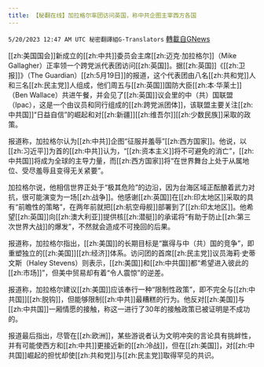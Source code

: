 ```yaml
---
title: 【秘翻在线】加拉格尔率团访问英国，称中共企图主宰西方各国
---
```

`5/20/2023 12:47 AM UTC 秘密翻譯組G-Translators` [轉載自GNews](https://gnews.org/articles/1315530)

         

[[zh:美国国会]]新成立的[[zh:中共]]委员会主席[[zh:迈克·加拉格尔]]（Mike Gallagher）正率领一个跨党派代表团访问[[zh:英国]]。据[[zh:英国]]《[[zh:卫报]]》（The Guardian）[[zh:5月19日]]的报道，这个代表团由八名[[zh:共和党]]人和三名[[zh:民主党]]人组成，他们周五与[[zh:英国]]国防大臣[[zh:本·华莱士]]（Ben Wallace）共进午餐，并会见了[[zh:英国]]议会里的中（共）国联盟（Ipac），这是一个由议员和同行组成的[[zh:跨党派团体]]，该联盟主要关注[[zh:中共国]]“日益自信”的崛起和对[[zh:新疆]][[zh:维吾尔]][[zh:少数民族]]采取的政策。

报道称，加拉格尔认为[[zh:中共]]企图“征服并羞辱”[[zh:西方国家]]。他说，以[[zh:习近平]]为首的[[zh:中共]]认为，“[[zh:资本主义]]将不可避免的消亡”，[[zh:中共国]]将成为全球的主导力量，而[[zh:西方国家]]将“在世界舞台上处于从属地位、受尽羞辱且变得无关紧要”。

加拉格尔说，他相信世界正处于“极其危险”的边沿，因为台海区域正酝酿着武力对抗，很可能演变为一场[[zh:战争]]。他感谢[[zh:英国]]在[[zh:印太地区]]采取的具有“前瞻性的策略”，在两年前就把[[zh:航空母舰]]部署到了[[zh:印太地区]]。他希望[[zh:英国]]向[[zh:澳大利亚]]提供核[[zh:潜艇]]的承诺将“有助于防止[[zh:第三次世界大战]]的爆发”，不然就会造成不可挽回的后果。

报道称，加拉格尔指出，[[zh:美国]]的长期目标是“赢得与中（共）国的竞争”，即重塑独立的[[zh:美国]][[zh:经济]]体系。访问团的首席[[zh:民主党]]议员海莉·史蒂文斯（Haley Stevens）则表示，[[zh:美国]]和[[zh:中共国]]都“希望进入彼此的[[zh:市场]]”，但美中贸易却有着“令人震惊”的逆差。

报道称，加拉格尔建议[[zh:美国]]应该奉行一种“限制性政策”，即不完全与[[zh:中共国]][[zh:脱钩]]，但能够限制[[zh:中共]]最糟糕的行为。他反对[[zh:美国]]与[[zh:中共国]]一厢情愿的接触，称这一进行了30年的接触政策已被证明是不成功的。

报道最后指出，尽管在[[zh:欧洲]]，某些游说者认为文明冲突的言论具有挑衅性，并有可能使西方和[[zh:中共]]更接近新的[[zh:冷战]]，但在[[zh:美国]]，对[[zh:中共国]]崛起的担忧却使[[zh:共和党]]与[[zh:民主党]]取得罕见的共识。
